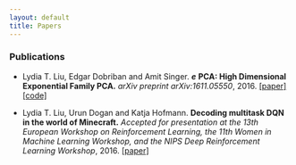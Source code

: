 ```yaml
---
layout: default
title: Papers
---
```


### Publications

* Lydia T. Liu, Edgar Dobriban and Amit Singer. ***e*** **PCA: High Dimensional Exponential Family PCA.** *arXiv preprint arXiv:1611.05550*, 2016. [[paper]](http://arxiv.org/abs/1611.05550) [[code]](http://github.com/lydiatliu/epca/)

* Lydia T. Liu, Urun Dogan and Katja Hofmann. **Decoding multitask DQN in the world of Minecraft.** *Accepted for presentation at the 13th European Workshop on Reinforcement Learning, the 11th Women in Machine Learning Workshop, and the NIPS Deep Reinforcement Learning Workshop*, 2016. [[paper]](http://ewrl.files.wordpress.com/2016/11/ewrl13-2016-submission-29.pdf)


